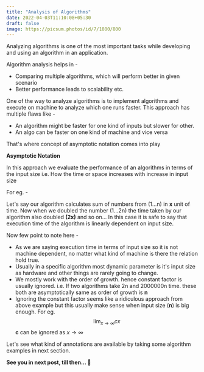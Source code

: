 ```yaml
---
title: "Analysis of Algorithms"
date: 2022-04-03T11:10:08+05:30
draft: false
image: https://picsum.photos/id/7/1080/800
---
```


Analyzing algorithms is one of the most important tasks while developing and using an algorithm in an application.

Algorithm analysis helps in -

-   Comparing multiple algorithms, which will perform better in given scenario
-   Better performance leads to scalability etc.

One of the way to analyze algorithms is to implement algorithms and execute on machine to analyze which one runs faster. This approach has multiple flaws like -

-   An algorithm might be faster for one kind of inputs but slower for other.
-   An algo can be faster on one kind of machine and vice versa

That's where concept of asymptotic notation comes into play

**Asymptotic Notation**

In this approach we evaluate the performance of an algorithms in terms of the input size i.e. How the time or space increases with increase in input size

For eg. -

Let's say our algorithm calculates sum of numbers from (1...n) in **x** unit of time. Now when we doubled the number (1...2n) the time taken by our algorithm also doubled **(2x)** and so on... In this case it is safe to say that execution time of the algorithm is linearly dependent on input size.

Now few point to note here -

-   As we are saying execution time in terms of input size so it is not machine dependent, no matter what kind of machine is there the relation hold true.
-   Usually in a specific algorithm most dynamic parameter is it's input size as hardware and other things are rarely going to change.
-   We mostly work with the order of growth. hence constant factor is usually ignored. i.e. If two algorithms take 2n and 2000000n time. these both are asymptotically same as order of growth is **n**
-   Ignoring the constant factor seems like a ridiculous approach from above example but this usually make sense when input size (**n**) is big enough. For eg. $$\lim_{x \to \infty} cx$$ **c** can be ignored as ${x \to \infty}$

Let's see what kind of annotations are available by taking some algorithm examples in next section.

**See you in next post, till then... 👋**
